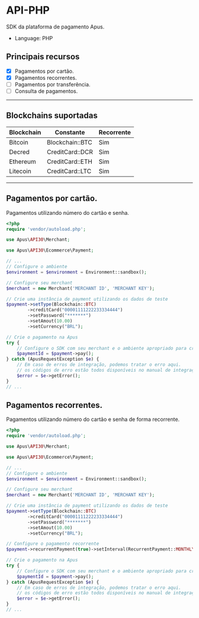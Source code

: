 # API-PHP

SDK da plataforma de pagamento Apus. 
* Language: PHP

## Principais recursos

* [x] Pagamentos por cartão.
* [x] Pagamentos recorrentes.
* [ ] Pagamentos por transferência.
* [ ] Consulta de pagamentos.

<hr>

## Blockchains suportadas

| Blockchain       | Constante              | Recorrente |
|------------------|------------------------|------------|
| Bitcoin          | Blockchain::BTC        | Sim        |
| Decred           | CreditCard::DCR        | Sim        |
| Ethereum         | CreditCard::ETH        | Sim        |
| Litecoin         | CreditCard::LTC        | Sim        |

<hr>

## Pagamentos por cartão.

Pagamentos utilizando número do cartão e senha.

```php
<?php
require 'vendor/autoload.php';

use Apus\API30\Merchant;

use Apus\API30\Ecommerce\Payment;

// ...
// Configure o ambiente
$environment = $environment = Environment::sandbox();

// Configure seu merchant
$merchant = new Merchant('MERCHANT ID', 'MERCHANT KEY');

// Crie uma instância de payment utilizando os dados de teste
$payment->setType(Blockchain::BTC)
        ->creditCard("00001111222233334444")
        ->setPassword("*******")
        ->setAmout(10.00)
        ->setCurrency("BRL");

// Crie o pagamento na Apus
try {
    // Configure o SDK com seu merchant e o ambiente apropriado para criar a venda
    $paymentId = $payment->pay();
} catch (ApusRequestException $e) {
    // Em caso de erros de integração, podemos tratar o erro aqui.
    // os códigos de erro estão todos disponíveis no manual de integração.
    $error = $e->getError();
}
// ...
```

## Pagamentos recorrentes.

Pagamentos utilizando número do cartão e senha de forma recorrente.

```php
<?php
require 'vendor/autoload.php';

use Apus\API30\Merchant;

use Apus\API30\Ecommerce\Payment;

// ...
// Configure o ambiente
$environment = $environment = Environment::sandbox();

// Configure seu merchant
$merchant = new Merchant('MERCHANT ID', 'MERCHANT KEY');

// Crie uma instância de payment utilizando os dados de teste
$payment->setType(Blockchain::BTC)
        ->creditCard("00001111222233334444")
        ->setPassword("*******")
        ->setAmout(10.00)
        ->setCurrency("BRL");

// Configure o pagamento recorrente
$payment->recurrentPayment(true)->setInterval(RecurrentPayment::MONTHLY);

// Crie o pagamento na Apus
try {
    // Configure o SDK com seu merchant e o ambiente apropriado para criar a venda
    $paymentId = $payment->pay();
} catch (ApusRequestException $e) {
    // Em caso de erros de integração, podemos tratar o erro aqui.
    // os códigos de erro estão todos disponíveis no manual de integração.
    $error = $e->getError();
}
// ...
```
